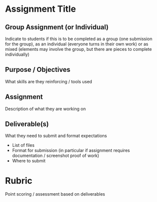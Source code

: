 # Assignment Title

## Group Assignment (or Individual)

Indicate to students if this is to be completed as a group (one submission for the group), as an individual (everyone turns in their own work) or as mixed (elements may involve the group, but there are pieces to complete individually)

## Purpose / Objectives

What skills are they reinforcing / tools used

## Assignment

Description of what they are working on

## Deliverable(s)

What they need to submit and format expectations

- List of files
- Format for submission (in particular if assignment requires documentation / screenshot proof of work)
- Where to submit

# Rubric

Point scoring / assessment based on deliverables
